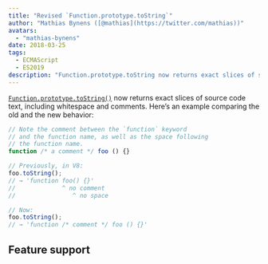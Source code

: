```yaml
---
title: "Revised `Function.prototype.toString`"
author: "Mathias Bynens ([@mathias](https://twitter.com/mathias))"
avatars: 
  - "mathias-bynens"
date: 2018-03-25
tags: 
  - ECMAScript
  - ES2019
description: "Function.prototype.toString now returns exact slices of source code text, including whitespace and comments."
---
```

[`Function.prototype.toString()`](https://tc39.es/Function-prototype-toString-revision/) now returns exact slices of source code text, including whitespace and comments. Here’s an example comparing the old and the new behavior:

<!--truncate-->
```js
// Note the comment between the `function` keyword
// and the function name, as well as the space following
// the function name.
function /* a comment */ foo () {}

// Previously, in V8:
foo.toString();
// → 'function foo() {}'
//             ^ no comment
//                ^ no space

// Now:
foo.toString();
// → 'function /* comment */ foo () {}'
```

## Feature support

<feature-support chrome="66 /blog/v8-release-66#function-tostring"
                 firefox="yes"
                 safari="no"
                 nodejs="8"
                 babel="no"></feature-support>
